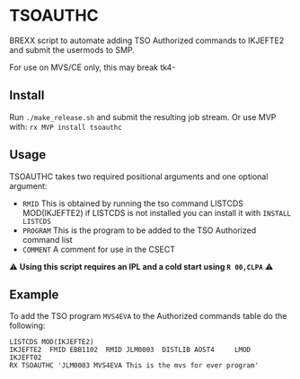 # TSOAUTHC

BREXX script to automate adding TSO Authorized commands to IKJEFTE2 and submit the usermods to SMP.

For use on MVS/CE only, this may break tk4-

## Install

Run `./make_release.sh` and submit the resulting job stream. Or use MVP with: `rx MVP install tsoauthc`

## Usage

TSOAUTHC takes two required positional arguments and one optional argument:

- `RMID` This is obtained by running the tso command LISTCDS MOD(IKJEFTE2) if LISTCDS is not installed you can install it with `INSTALL LISTCDS`
- `PROGRAM` This is the program to be added to the TSO Authorized command list
- `COMMENT` A comment for use in the CSECT

:warning: **Using this script requires an IPL and a cold start using `R 00,CLPA`** :warning:

## Example

To add the TSO program `MVS4EVA` to the Authorized commands table do the following:

```
LISTCDS MOD(IKJEFTE2)
IKJEFTE2  FMID EBB1102  RMID JLM0003  DISTLIB AOST4     LMOD   IKJEFT02
RX TSOAUTHC 'JLM0003 MVS4EVA This is the mvs for ever program'
```


